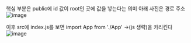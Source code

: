 핵심 부분은 public에 id 값이 root인 곳에 값을 넣는다는 의미
아래 사진은 경로 주소
![image](https://user-images.githubusercontent.com/85022962/165174262-2aa6d9cf-859d-415d-81ea-6d0bf6f22848.png)

이후 src에 index.js를 보면 
import App from './App' ->(js 생략)을 카리킨다
![image](https://user-images.githubusercontent.com/85022962/165174746-4aca0e74-945f-4de7-b776-a824469b4898.png)
